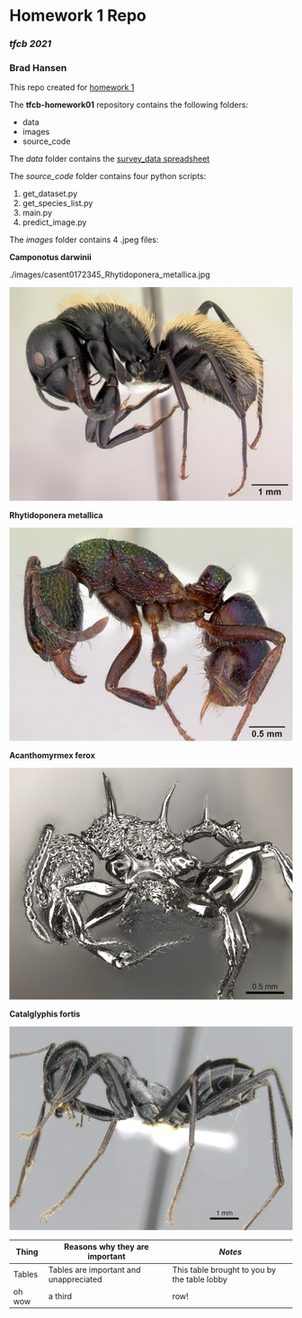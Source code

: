 # **Homework 1 Repo**
### *tfcb 2021*
### Brad Hansen

This repo created for [homework 1](https://fredhutch.github.io/tfcb_2021/homeworks/homework01/)


The **tfcb-homework01** repository contains the following folders:
- data
- images
- source_code

The *data* folder contains the [survey_data spreadsheet](https://github.com/bchansen3/tfcb-homework01/blob/master/data/survey_data.xlsx)



The *source_code* folder contains four python scripts:

1. get_dataset.py
2. get_species_list.py
3. main.py
4. predict_image.py


The *images* folder contains 4 .jpeg files:

**Camponotus darwinii**

./images/casent0172345_Rhytidoponera_metallica.jpg

![Camponotus darwinii](./images/casent0191696_Camponotus_darwinii.jpg)


**Rhytidoponera metallica**

![Rhytidoponera metallica](./images/casent0172345_Rhytidoponera_metallica.jpg)


**Acanthomyrmex ferox**

![Acanthomyrmex ferox](./images/casent0901788_p_1_high_Acanthomyrmex_ferox.jpg)


**Catalglyphis fortis**

![Catalglyphis fortis](./images/casent0906296_p_1_high_Cataglyphis_fortis.jpg)



| Thing | Reasons why they are important | *Notes* |
|-------|--------------------------------|-------|
|Tables| Tables are important and unappreciated| This table brought to you by the table lobby|
|oh wow| a third| row!|



